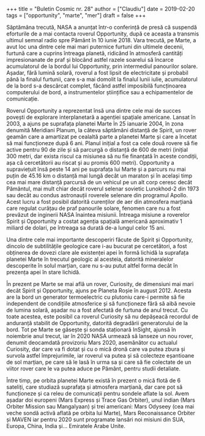 +++
title = "Buletin Cosmic nr. 28"
author = ["Claudiu"]
date = 2019-02-20
tags = ["opportunity", "marte", "mer"]
draft = false
+++

Săptămâna trecută, NASA a anunțat într-o conferință de presă că suspendă eforturile de a mai contacta roverul Opportunity, după ce aceasta a transmis ultimul semnal radio spre Pământ în 10 iunie 2018. Vara trecută, pe Marte, a avut loc una dintre cele mai mari puternice furtuni din ultimele decenii, furtună care a cuprins întreaga planetă, ridicând în atmosferă cantități impresionanate de praf și blocând astfel razele soarelui să încarce acumulatorul de la bordul lui Opportunity, prin intermediul panourilor solare. Așadar, fără lumină solară, roverul a fost lipsit de electricitate și probabil până la finalul furtunii, care s-a mai domolit la finalul lunii iulie, acumulatorul de la bord s-a descărcat complet, făcând astfel imposibilă funcținoarea computerului de bord, a instrumentelor științifice sau a echipamentelor de comunicație.

Roverul Opportunity a reprezentat însă una dintre cele mai de succes povești de explorare interplanetară a agenției spațiale americane. Lansat în 2003, a ajuns pe suprafața planetei Marte în 25 ianuarie 2004, în zona denumită Meridiani Planum, la câteva săptămâni distanță de Spirit, un rover geamăn care a amartizat pe cealaltă parte a planetei Marte și care a încetat să mai funcționeze după 6 ani. Planul inițial a fost ca cele două rovere să fie active pentru 90 de zile și să parcurgă o distanță de 600 de metri (inițial 300 metri, dar exista riscul ca misiunea să nu fie finanțată în aceste condiții, așa că cercetătorii au riscat și au promis 600 metri). Opportunity a supraviețuit însă peste 14 ani pe suprafața lui Marte și a parcurs nu mai puțin de 45.16 km o distanță mai lungă decât un maraton și în același timp cea mai mare distanță parcursă de un vehicul pe un alt corp ceresc decât Pământul, mai mult chiar decât roverul selenar sovietic Lunokhod-2 din 1973 sau decât au condus astronauții roverele selenare din programul Apollo. Acest lucru a fost posibil datorită curenților de aer din atmosfera marțiană care regulat curățau de praf panourile solare, fenomen care nu a fost prevăzut de inginerii NASA înaintea misiunii. Întreaga misiune a roverelor Spirit și Opportunity a costat agenția spațială americană aproximativ 1 miliard de dolari, pe întreaga sa durată de-a lungul celor 15 ani.

Una dintre cele mai importante descoperiri făcute de Spirit și Opportunity, dincolo de subtilitățile geologice care i-au bucurat pe cercetători, a fost obținerea de dovezi clare ale existenței apei în formă lichidă la suprafața planetei Marte în trecutul geologic al acesteia, datorită mineralelor descoperite în solul marțian, care nu s-au putut altfel forma decât în prezența apei în stare lichidă.

În prezent pe Marte se mai află un rover, Curiosity, de dimensiuni mai mari decât Spirit și Opportunity, ajuns pe Planeta Roșie în august 2012. Acesta are la bord un generator termoelectric cu plutoniu care-i permite să fie independent de condițiile atmosferice și să funcționeze fără să aibă nevoie de lumina solară, așadar nu a fost afectată de furtuna de anul trecut. Cu toate acestea, este posibil ca roverul Curiosity să nu depășeacă recordul de anduranță stabilit de Opportunity, datorită degradării generatorului de la bord. Tot pe Marte se găsește și sonda staționară InSight, ajunsă în noiembrie anul trecut, iar în 2020 NASA urmează să lanseze un nou rover, denumit deocamdată provizoriu Mars 2020, asemănător cu actualul Curiosity, dar care va fi dotat și cu o mică dronă care va putea zbura și survola astfel împrejurimile, iar roverul va putea și să colecteze eșantioane de sol marțian, pe care să le lasă în urma sa și care să fie colectate de un viitor rover care le va putea aduce pe Pământ, pentru studii detaliate.

Între timp, pe orbita planetei Marte există în prezent o mică flotă de 6 sateliți, care studiază suprafața și atmosfera marțiană, dar care pot să funcționeze și ca releu de comunicații pentru sondele aflate la sol. Avem așadar doi europeni (Mars Express și Trace Gas Orbiter), unul indian (Mars Orbiter Mission sau Mangalyaan) și trei americani: Mars Odyseey (cea mai veche sondă activă aflată pe orbita lui Marte), Mars Reconaissance Orbiter și MAVEN iar pentru 2020 sunt programate lansări noi misiuni din SUA, Europa, China, India și… Emiratele Arabe Unite.
